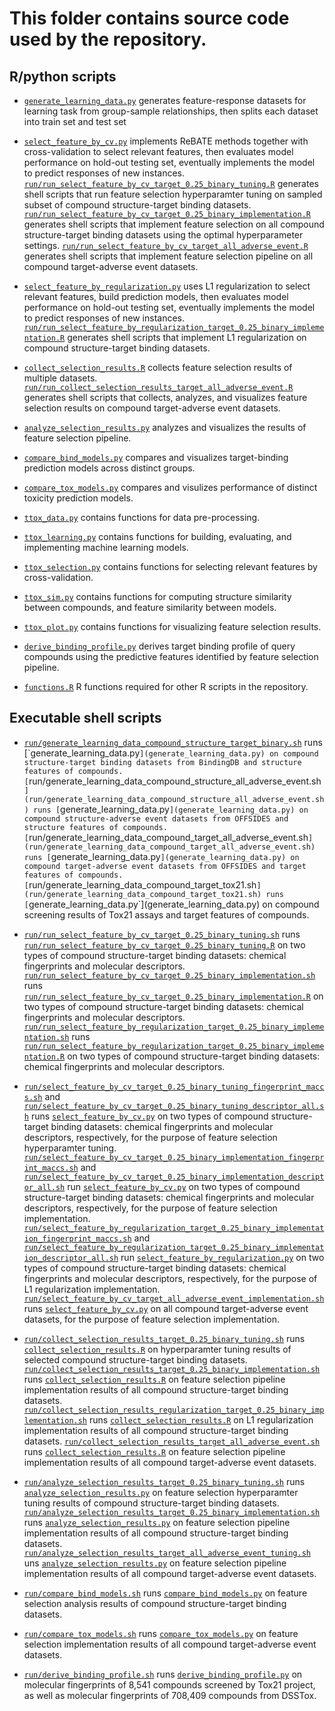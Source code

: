 # This folder contains source code used by the repository.

## R/python scripts 

+ [`generate_learning_data.py`](generate_learning_data.py) generates feature-response datasets for learning task from group-sample relationships, then splits each dataset into train set and test set   

+ [`select_feature_by_cv.py`](select_feature_by_cv.py) implements ReBATE methods together with cross-validation to select relevant features, then evaluates model performance on hold-out testing set, eventually implements the model to predict responses of new instances. [`run/run_select_feature_by_cv_target_0.25_binary_tuning.R`](run/run_select_feature_by_cv_target_0.25_binary_tuning.R) generates shell scripts that run feature selection hyperparamter tuning on sampled subset of compound structure-target binding datasets. [`run/run_select_feature_by_cv_target_0.25_binary_implementation.R`](run/run_select_feature_by_cv_target_0.25_binary_implementation.R) generates shell scripts that implement feature selection on all compound structure-target binding datasets using the optimal hyperparameter settings. [`run/run_select_feature_by_cv_target_all_adverse_event.R`](run/run_select_feature_by_cv_target_all_adverse_event.R) generates shell scripts that implement feature selection pipeline on all compound target-adverse event datasets.

+ [`select_feature_by_regularization.py`](select_feature_by_regularization.py) uses L1 regularization to select relevant features, build prediction models, then evaluates model performance on hold-out testing set, eventually implements the model to predict responses of new instances. [`run/run_select_feature_by_regularization_target_0.25_binary_implementation.R`](run/run_select_feature_by_regularization_target_0.25_binary_implementation.R) generates shell scripts that implement L1 regularization on compound structure-target binding datasets.

+ [`collect_selection_results.R`](collect_selection_results.R) collects feature selection results of multiple datasets. [`run/run_collect_selection_results_target_all_adverse_event.R`](run/run_collect_selection_results_target_all_adverse_event.R) generates shell scripts that collects, analyzes, and visualizes feature selection results on compound target-adverse event datasets.

+ [`analyze_selection_results.py`](analyze_selection_results.py) analyzes and visualizes the results of feature selection pipeline.  

+ [`compare_bind_models.py`](compare_bind_models.py) compares and visualizes target-binding prediction models across distinct groups.

+ [`compare_tox_models.py`](compare_tox_models.py) compares and visulizes performance of distinct toxicity prediction models.

+ [`ttox_data.py`](ttox_data.py) contains functions for data pre-processing.

+ [`ttox_learning.py`](ttox_learning.py) contains functions for building, evaluating, and implementing machine learning models.

+ [`ttox_selection.py`](ttox_selection.py) contains functions for selecting relevant features by cross-validation.

+ [`ttox_sim.py`](ttox_sim.py) contains functions for computing structure similarity between compounds, and feature similarity between models.

+ [`ttox_plot.py`](ttox_plot.py) contains functions for visualizing feature selection results. 

+ [`derive_binding_profile.py`](derive_binding_profile.py) derives target binding profile of query compounds using the predictive features identified by feature selection pipeline.

+ [`functions.R`](functions.R) R functions required for other R scripts in the repository.

## Executable shell scripts

+ [`run/generate_learning_data_compound_structure_target_binary.sh`](run/generate_learning_data_compound_structure_target_binary.sh`) runs [`generate_learning_data.py`](generate_learning_data.py) on compound structure-target binding datasets from BindingDB and structure features of compounds. [`run/generate_learning_data_compound_structure_all_adverse_event.sh`](run/generate_learning_data_compound_structure_all_adverse_event.sh) runs [`generate_learning_data.py`](generate_learning_data.py) on compound structure-adverse event datasets from OFFSIDES and structure features of compounds. [`run/generate_learning_data_compound_target_all_adverse_event.sh`](run/generate_learning_data_compound_target_all_adverse_event.sh) runs [`generate_learning_data.py`](generate_learning_data.py) on compound target-adverse event datasets from OFFSIDES and target features of compounds. [`run/generate_learning_data_compound_target_tox21.sh`](run/generate_learning_data_compound_target_tox21.sh) runs [`generate_learning_data.py`](generate_learning_data.py) on compound screening results of Tox21 assays and target features of compounds.

+ [`run/run_select_feature_by_cv_target_0.25_binary_tuning.sh`](run/run_select_feature_by_cv_target_0.25_binary_tuning.sh) runs [`run/run_select_feature_by_cv_target_0.25_binary_tuning.R`](run/run_select_feature_by_cv_target_0.25_binary_tuning.R) on two types of compound structure-target binding datasets: chemical fingerprints and molecular descriptors. [`run/run_select_feature_by_cv_target_0.25_binary_implementation.sh`](run/run_select_feature_by_cv_target_0.25_binary_implementation.sh) runs [`run/run_select_feature_by_cv_target_0.25_binary_implementation.R`](run/run_select_feature_by_cv_target_0.25_binary_implementation.R) on two types of compound structure-target binding datasets: chemical fingerprints and molecular descriptors. [`run/run_select_feature_by_regularization_target_0.25_binary_implementation.sh`](run/run_select_feature_by_regularization_target_0.25_binary_implementation.sh) runs [`run/run_select_feature_by_regularization_target_0.25_binary_implementation.R`](run/run_select_feature_by_regularization_target_0.25_binary_implementation.R) on two types of compound structure-target binding datasets: chemical fingerprints and molecular descriptors.

+ [`run/select_feature_by_cv_target_0.25_binary_tuning_fingerprint_maccs.sh`](run/select_feature_by_cv_target_0.25_binary_tuning_fingerprint_maccs.sh) and [`run/select_feature_by_cv_target_0.25_binary_tuning_descriptor_all.sh`](run/select_feature_by_cv_target_0.25_binary_tuning_descriptor_all.sh) runs [`select_feature_by_cv.py`](select_feature_by_cv.py) on two types of compound structure-target binding datasets: chemical fingerprints and molecular descriptors, respectively, for the purpose of feature selection hyperparamter tuning. [`run/select_feature_by_cv_target_0.25_binary_implementation_fingerprint_maccs.sh`](run/select_feature_by_cv_target_0.25_binary_implementation_fingerprint_maccs.sh) and [`run/select_feature_by_cv_target_0.25_binary_implementation_descriptor_all.sh`](run/select_feature_by_cv_target_0.25_binary_implementation_descriptor_all.sh) run [`select_feature_by_cv.py`](select_feature_by_cv.py) on two types of compound structure-target binding datasets: chemical fingerprints and molecular descriptors, respectively, for the purpose of feature selection implementation. [`run/select_feature_by_regularization_target_0.25_binary_implementation_fingerprint_maccs.sh`](run/select_feature_by_regularization_target_0.25_binary_implementation_fingerprint_maccs.sh) and [`run/select_feature_by_regularization_target_0.25_binary_implementation_descriptor_all.sh`](run/select_feature_by_regularization_target_0.25_binary_implementation_descriptor_all.sh) run [`select_feature_by_regularization.py`](select_feature_by_regularization.py) on two types of compound structure-target binding datasets: chemical fingerprints and molecular descriptors, respectively, for the purpose of L1 regularization implementation. [`run/select_feature_by_cv_target_all_adverse_event_implementation.sh`](run/select_feature_by_cv_target_all_adverse_event_implementation.sh) runs [`select_feature_by_cv.py`](select_feature_by_cv.py) on all compound target-adverse event datasets, for the purpose of feature selection implementation.

+ [`run/collect_selection_results_target_0.25_binary_tuning.sh`](run/collect_selection_results_target_0.25_binary_tuning.sh) runs [`collect_selection_results.R`](collect_selection_results.R) on hyperparamter tuning results of selected compound structure-target binding datasets. [`run/collect_selection_results_target_0.25_binary_implementation.sh`](run/collect_selection_results_target_0.25_binary_implementation.sh) runs [`collect_selection_results.R`](collect_selection_results.R) on feature selection pipeline implementation results of all compound structure-target binding datasets. [`run/collect_selection_results_regularization_target_0.25_binary_implementation.sh`](run/collect_selection_results_regularization_target_0.25_binary_implementation.sh) runs [`collect_selection_results.R`](collect_selection_results.R) on L1 regularization implementation results of all compound structure-target binding datasets. [`run/collect_selection_results_target_all_adverse_event.sh`](run/collect_selection_results_target_all_adverse_event.sh) runs [`collect_selection_results.R`](collect_selection_results.R) on feature selection pipeline implementation results of all compound target-adverse event datasets.

+ [`run/analyze_selection_results_target_0.25_binary_tuning.sh`](run/analyze_selection_results_target_0.25_binary_tuning.sh) runs [`analyze_selection_results.py`](analyze_selection_results.py) on feature selection hyperparamter tuning results of compound structure-target binding datasets. [`run/analyze_selection_results_target_0.25_binary_implementation.sh`](run/analyze_selection_results_target_0.25_binary_implementation.sh) runs [`analyze_selection_results.py`](analyze_selection_results.py) on feature selection pipeline implementation results of all compound structure-target binding datasets. [`run/analyze_selection_results_target_all_adverse_event_tuning.sh`](run/analyze_selection_results_target_all_adverse_event_tuning.sh) uns [`analyze_selection_results.py`](analyze_selection_results.py) on feature selection pipeline implementation results of all compound target-adverse event datasets.

+ [`run/compare_bind_models.sh`](run/compare_bind_models.sh) runs [`compare_bind_models.py`](compare_bind_models.py) on feature selection analysis results of compound structure-target binding datasets.

+ [`run/compare_tox_models.sh`](run/compare_tox_models.sh) runs [`compare_tox_models.py`](compare_tox_models.py) on feature selection implementation results of all compound target-adverse event datasets.

+ [`run/derive_binding_profile.sh`](run/derive_binding_profile.sh) runs [`derive_binding_profile.py`](derive_binding_profile.py) on molecular fingerprints of 8,541 compounds screened by Tox21 project, as well as molecular fingerprints of 708,409 compounds from DSSTox.
